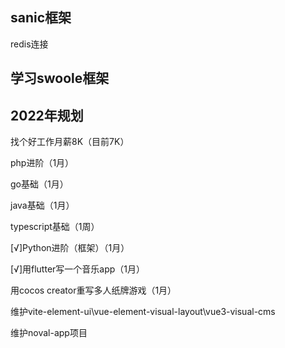 ## sanic框架
redis连接

## 学习swoole框架


<h2>2022年规划</h2>  
<p>找个好工作月薪8K（目前7K）</p>
<p>php进阶（1月）</p>
<p>go基础（1月）</p>
<p>java基础（1月）</p>
<p>typescript基础（1周）</p>
<p>[√]Python进阶（框架）（1月）</p>
<p>[√]用flutter写一个音乐app（1月）</p>
<p>用cocos creator重写多人纸牌游戏（1月）</p>
<p>维护vite-element-ui\vue-element-visual-layout\vue3-visual-cms</p>
<p>维护noval-app项目</p>